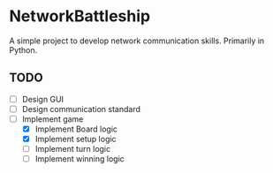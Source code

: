 # NetworkBattleship
A simple project to develop network communication skills. Primarily in Python.

## TODO
- [ ] Design GUI
- [ ] Design communication standard
- [ ] Implement game
    - [x] Implement Board logic
    - [x] Implement setup logic
    - [ ] Implement turn logic
    - [ ] Implement winning logic
